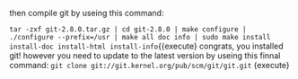 then compile git by useing this command:

``tar -zxf git-2.8.0.tar.gz |
cd git-2.8.0 |
make configure |
./configure --prefix=/usr |
make all doc info |
sudo make install install-doc install-html install-info``{{execute}
congrats, you installed git! however you need to update to the latest version by useing this finnal command: 
`git clone git://git.kernel.org/pub/scm/git/git.git` {execute}